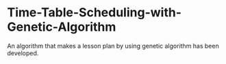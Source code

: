 # Time-Table-Scheduling-with-Genetic-Algorithm
An algorithm that makes a lesson plan by using genetic algorithm has been developed.
